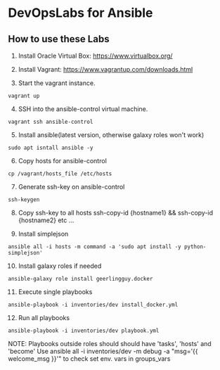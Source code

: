 # DevOpsLabs for Ansible

## How to use these Labs
1. Install Oracle Virtual Box:  https://www.virtualbox.org/

2. Install Vagrant: https://www.vagrantup.com/downloads.html

3. Start the vagrant instance.
``` shell
vagrant up
```

4. SSH into the ansible-control virtual machine.
``` shell
vagrant ssh ansible-control
```

5. Install ansible(latest version, otherwise galaxy roles won't work)
``` shell
sudo apt isntall ansible -y
```

6. Copy hosts for ansible-control
``` shell
cp /vagrant/hosts_file /etc/hosts
```

7. Generate ssh-key on ansible-control
``` shell
ssh-keygen
```

8. Copy ssh-key to all hosts
ssh-copy-id {hostname1} && ssh-copy-id {hostname2} etc ...

9. Install simplejson
``` shell
ansible all -i hosts -m command -a 'sudo apt install -y python-simplejson'
```

10. Install galaxy roles if needed
``` shell
ansible-galaxy role install geerlingguy.docker
```

11. Execute single playbooks
``` shell
ansible-playbook -i inventories/dev install_docker.yml
```

12. Run all playbooks
``` shell
ansible-playbook -i inventories/dev playbook.yml
```

NOTE: Playbooks outside roles should should have 'tasks', 'hosts' and 'become'
Use ansible all -i inventories/dev -m debug -a "msg='{{ welcome_msg }}'" to check set env. vars in groups_vars